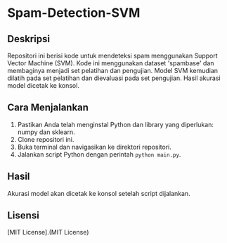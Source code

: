 # Spam-Detection-SVM

## Deskripsi
Repositori ini berisi kode untuk mendeteksi spam menggunakan Support Vector Machine (SVM). Kode ini menggunakan dataset 'spambase' dan membaginya menjadi set pelatihan dan pengujian. Model SVM kemudian dilatih pada set pelatihan dan dievaluasi pada set pengujian. Hasil akurasi model dicetak ke konsol.

## Cara Menjalankan
1. Pastikan Anda telah menginstal Python dan library yang diperlukan: numpy dan sklearn.
2. Clone repositori ini.
3. Buka terminal dan navigasikan ke direktori repositori.
4. Jalankan script Python dengan perintah `python main.py`.

## Hasil
Akurasi model akan dicetak ke konsol setelah script dijalankan.

## Lisensi
[MIT License].(MIT License)
